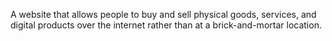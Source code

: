  A website that allows people to buy and sell physical goods, services, and digital products over the internet rather than at a brick-and-mortar location.
